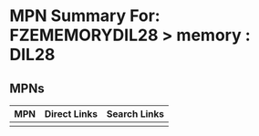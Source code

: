 



# MPN Summary For: FZEMEMORYDIL28 > memory : DIL28

## MPNs
  

|MPN|Direct Links|Search Links|
| :--- | :--- | :--- |
||||
